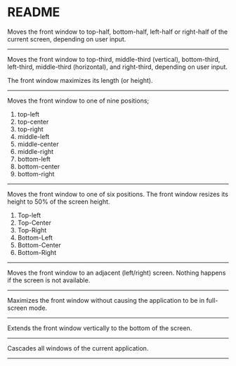 # README

Moves the front window to top-half, bottom-half, left-half or right-half of the current screen, depending on user input.

---

Moves the front window to top-third, middle-third (vertical), bottom-third, left-third, middle-third (horizontal), and right-third, depending on user input.

The front window maximizes its length (or height).

---

Moves the front window to one of nine positions;

1. top-left
2. top-center
3. top-right
4. middle-left
5. middle-center
6. middle-right
7. bottom-left
8. bottom-center
9. bottom-right

---

Moves the front window to one of six positions. The front window resizes its height to 50% of the screen height.

1. Top-left
2. Top-Center
3. Top-Right
4. Bottom-Left
5. Bottom-Center
6. Bottom-Right

---

Moves the front window to an adjacent (left/right) screen. Nothing happens if the screen is not available.

---

Maximizes the front window without causing the application to be in full-screen mode.

---

Extends the front window vertically to the bottom of the screen.

---

Cascades all windows of the current application.

---

